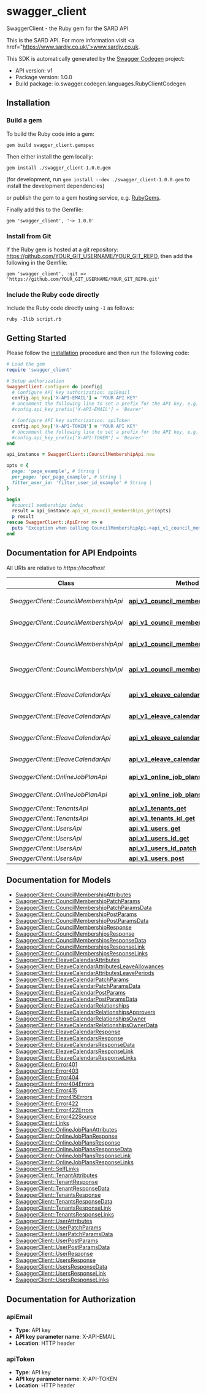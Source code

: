 # swagger_client

SwaggerClient - the Ruby gem for the SARD API

This is the SARD API. For more information visit <a href=\"https://www.sardjv.co.uk\">www.sardjv.co.uk</a>.

This SDK is automatically generated by the [Swagger Codegen](https://github.com/swagger-api/swagger-codegen) project:

- API version: v1
- Package version: 1.0.0
- Build package: io.swagger.codegen.languages.RubyClientCodegen

## Installation

### Build a gem

To build the Ruby code into a gem:

```shell
gem build swagger_client.gemspec
```

Then either install the gem locally:

```shell
gem install ./swagger_client-1.0.0.gem
```
(for development, run `gem install --dev ./swagger_client-1.0.0.gem` to install the development dependencies)

or publish the gem to a gem hosting service, e.g. [RubyGems](https://rubygems.org/).

Finally add this to the Gemfile:

    gem 'swagger_client', '~> 1.0.0'

### Install from Git

If the Ruby gem is hosted at a git repository: https://github.com/YOUR_GIT_USERNAME/YOUR_GIT_REPO, then add the following in the Gemfile:

    gem 'swagger_client', :git => 'https://github.com/YOUR_GIT_USERNAME/YOUR_GIT_REPO.git'

### Include the Ruby code directly

Include the Ruby code directly using `-I` as follows:

```shell
ruby -Ilib script.rb
```

## Getting Started

Please follow the [installation](#installation) procedure and then run the following code:
```ruby
# Load the gem
require 'swagger_client'

# Setup authorization
SwaggerClient.configure do |config|
  # Configure API key authorization: apiEmail
  config.api_key['X-API-EMAIL'] = 'YOUR API KEY'
  # Uncomment the following line to set a prefix for the API key, e.g. 'Bearer' (defaults to nil)
  #config.api_key_prefix['X-API-EMAIL'] = 'Bearer'

  # Configure API key authorization: apiToken
  config.api_key['X-API-TOKEN'] = 'YOUR API KEY'
  # Uncomment the following line to set a prefix for the API key, e.g. 'Bearer' (defaults to nil)
  #config.api_key_prefix['X-API-TOKEN'] = 'Bearer'
end

api_instance = SwaggerClient::CouncilMembershipApi.new

opts = { 
  page: 'page_example', # String | 
  per_page: 'per_page_example', # String | 
  filter_user_id: 'filter_user_id_example' # String | 
}

begin
  #council memberships index
  result = api_instance.api_v1_council_memberships_get(opts)
  p result
rescue SwaggerClient::ApiError => e
  puts "Exception when calling CouncilMembershipApi->api_v1_council_memberships_get: #{e}"
end

```

## Documentation for API Endpoints

All URIs are relative to *https://localhost*

Class | Method | HTTP request | Description
------------ | ------------- | ------------- | -------------
*SwaggerClient::CouncilMembershipApi* | [**api_v1_council_memberships_get**](docs/CouncilMembershipApi.md#api_v1_council_memberships_get) | **GET** /api/v1/council_memberships | council memberships index
*SwaggerClient::CouncilMembershipApi* | [**api_v1_council_memberships_id_get**](docs/CouncilMembershipApi.md#api_v1_council_memberships_id_get) | **GET** /api/v1/council_memberships/{id} | show council membership
*SwaggerClient::CouncilMembershipApi* | [**api_v1_council_memberships_id_patch**](docs/CouncilMembershipApi.md#api_v1_council_memberships_id_patch) | **PATCH** /api/v1/council_memberships/{id} | update council membership
*SwaggerClient::CouncilMembershipApi* | [**api_v1_council_memberships_post**](docs/CouncilMembershipApi.md#api_v1_council_memberships_post) | **POST** /api/v1/council_memberships | create council membership
*SwaggerClient::EleaveCalendarApi* | [**api_v1_eleave_calendars_get**](docs/EleaveCalendarApi.md#api_v1_eleave_calendars_get) | **GET** /api/v1/eleave_calendars | eleave calendars index
*SwaggerClient::EleaveCalendarApi* | [**api_v1_eleave_calendars_id_get**](docs/EleaveCalendarApi.md#api_v1_eleave_calendars_id_get) | **GET** /api/v1/eleave_calendars/{id} | show eleave calendar
*SwaggerClient::EleaveCalendarApi* | [**api_v1_eleave_calendars_id_patch**](docs/EleaveCalendarApi.md#api_v1_eleave_calendars_id_patch) | **PATCH** /api/v1/eleave_calendars/{id} | update eleave calendar
*SwaggerClient::EleaveCalendarApi* | [**api_v1_eleave_calendars_post**](docs/EleaveCalendarApi.md#api_v1_eleave_calendars_post) | **POST** /api/v1/eleave_calendars | create eleave calendar
*SwaggerClient::OnlineJobPlanApi* | [**api_v1_online_job_plans_get**](docs/OnlineJobPlanApi.md#api_v1_online_job_plans_get) | **GET** /api/v1/online_job_plans | online job plans index
*SwaggerClient::OnlineJobPlanApi* | [**api_v1_online_job_plans_id_get**](docs/OnlineJobPlanApi.md#api_v1_online_job_plans_id_get) | **GET** /api/v1/online_job_plans/{id} | show job plan
*SwaggerClient::TenantsApi* | [**api_v1_tenants_get**](docs/TenantsApi.md#api_v1_tenants_get) | **GET** /api/v1/tenants | tenants index
*SwaggerClient::TenantsApi* | [**api_v1_tenants_id_get**](docs/TenantsApi.md#api_v1_tenants_id_get) | **GET** /api/v1/tenants/{id} | show tenant
*SwaggerClient::UsersApi* | [**api_v1_users_get**](docs/UsersApi.md#api_v1_users_get) | **GET** /api/v1/users | users index
*SwaggerClient::UsersApi* | [**api_v1_users_id_get**](docs/UsersApi.md#api_v1_users_id_get) | **GET** /api/v1/users/{id} | show user
*SwaggerClient::UsersApi* | [**api_v1_users_id_patch**](docs/UsersApi.md#api_v1_users_id_patch) | **PATCH** /api/v1/users/{id} | update user
*SwaggerClient::UsersApi* | [**api_v1_users_post**](docs/UsersApi.md#api_v1_users_post) | **POST** /api/v1/users | create user


## Documentation for Models

 - [SwaggerClient::CouncilMembershipAttributes](docs/CouncilMembershipAttributes.md)
 - [SwaggerClient::CouncilMembershipPatchParams](docs/CouncilMembershipPatchParams.md)
 - [SwaggerClient::CouncilMembershipPatchParamsData](docs/CouncilMembershipPatchParamsData.md)
 - [SwaggerClient::CouncilMembershipPostParams](docs/CouncilMembershipPostParams.md)
 - [SwaggerClient::CouncilMembershipPostParamsData](docs/CouncilMembershipPostParamsData.md)
 - [SwaggerClient::CouncilMembershipResponse](docs/CouncilMembershipResponse.md)
 - [SwaggerClient::CouncilMembershipsResponse](docs/CouncilMembershipsResponse.md)
 - [SwaggerClient::CouncilMembershipsResponseData](docs/CouncilMembershipsResponseData.md)
 - [SwaggerClient::CouncilMembershipsResponseLink](docs/CouncilMembershipsResponseLink.md)
 - [SwaggerClient::CouncilMembershipsResponseLinks](docs/CouncilMembershipsResponseLinks.md)
 - [SwaggerClient::EleaveCalendarAttributes](docs/EleaveCalendarAttributes.md)
 - [SwaggerClient::EleaveCalendarAttributesLeaveAllowances](docs/EleaveCalendarAttributesLeaveAllowances.md)
 - [SwaggerClient::EleaveCalendarAttributesLeavePeriods](docs/EleaveCalendarAttributesLeavePeriods.md)
 - [SwaggerClient::EleaveCalendarPatchParams](docs/EleaveCalendarPatchParams.md)
 - [SwaggerClient::EleaveCalendarPatchParamsData](docs/EleaveCalendarPatchParamsData.md)
 - [SwaggerClient::EleaveCalendarPostParams](docs/EleaveCalendarPostParams.md)
 - [SwaggerClient::EleaveCalendarPostParamsData](docs/EleaveCalendarPostParamsData.md)
 - [SwaggerClient::EleaveCalendarRelationships](docs/EleaveCalendarRelationships.md)
 - [SwaggerClient::EleaveCalendarRelationshipsApprovers](docs/EleaveCalendarRelationshipsApprovers.md)
 - [SwaggerClient::EleaveCalendarRelationshipsOwner](docs/EleaveCalendarRelationshipsOwner.md)
 - [SwaggerClient::EleaveCalendarRelationshipsOwnerData](docs/EleaveCalendarRelationshipsOwnerData.md)
 - [SwaggerClient::EleaveCalendarResponse](docs/EleaveCalendarResponse.md)
 - [SwaggerClient::EleaveCalendarsResponse](docs/EleaveCalendarsResponse.md)
 - [SwaggerClient::EleaveCalendarsResponseData](docs/EleaveCalendarsResponseData.md)
 - [SwaggerClient::EleaveCalendarsResponseLink](docs/EleaveCalendarsResponseLink.md)
 - [SwaggerClient::EleaveCalendarsResponseLinks](docs/EleaveCalendarsResponseLinks.md)
 - [SwaggerClient::Error401](docs/Error401.md)
 - [SwaggerClient::Error403](docs/Error403.md)
 - [SwaggerClient::Error404](docs/Error404.md)
 - [SwaggerClient::Error404Errors](docs/Error404Errors.md)
 - [SwaggerClient::Error415](docs/Error415.md)
 - [SwaggerClient::Error415Errors](docs/Error415Errors.md)
 - [SwaggerClient::Error422](docs/Error422.md)
 - [SwaggerClient::Error422Errors](docs/Error422Errors.md)
 - [SwaggerClient::Error422Source](docs/Error422Source.md)
 - [SwaggerClient::Links](docs/Links.md)
 - [SwaggerClient::OnlineJobPlanAttributes](docs/OnlineJobPlanAttributes.md)
 - [SwaggerClient::OnlineJobPlanResponse](docs/OnlineJobPlanResponse.md)
 - [SwaggerClient::OnlineJobPlansResponse](docs/OnlineJobPlansResponse.md)
 - [SwaggerClient::OnlineJobPlansResponseData](docs/OnlineJobPlansResponseData.md)
 - [SwaggerClient::OnlineJobPlansResponseLink](docs/OnlineJobPlansResponseLink.md)
 - [SwaggerClient::OnlineJobPlansResponseLinks](docs/OnlineJobPlansResponseLinks.md)
 - [SwaggerClient::SelfLinks](docs/SelfLinks.md)
 - [SwaggerClient::TenantAttributes](docs/TenantAttributes.md)
 - [SwaggerClient::TenantResponse](docs/TenantResponse.md)
 - [SwaggerClient::TenantResponseData](docs/TenantResponseData.md)
 - [SwaggerClient::TenantsResponse](docs/TenantsResponse.md)
 - [SwaggerClient::TenantsResponseData](docs/TenantsResponseData.md)
 - [SwaggerClient::TenantsResponseLink](docs/TenantsResponseLink.md)
 - [SwaggerClient::TenantsResponseLinks](docs/TenantsResponseLinks.md)
 - [SwaggerClient::UserAttributes](docs/UserAttributes.md)
 - [SwaggerClient::UserPatchParams](docs/UserPatchParams.md)
 - [SwaggerClient::UserPatchParamsData](docs/UserPatchParamsData.md)
 - [SwaggerClient::UserPostParams](docs/UserPostParams.md)
 - [SwaggerClient::UserPostParamsData](docs/UserPostParamsData.md)
 - [SwaggerClient::UserResponse](docs/UserResponse.md)
 - [SwaggerClient::UsersResponse](docs/UsersResponse.md)
 - [SwaggerClient::UsersResponseData](docs/UsersResponseData.md)
 - [SwaggerClient::UsersResponseLink](docs/UsersResponseLink.md)
 - [SwaggerClient::UsersResponseLinks](docs/UsersResponseLinks.md)


## Documentation for Authorization


### apiEmail

- **Type**: API key
- **API key parameter name**: X-API-EMAIL
- **Location**: HTTP header

### apiToken

- **Type**: API key
- **API key parameter name**: X-API-TOKEN
- **Location**: HTTP header

